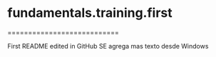 # fundamentals.training.first
===========================

First README edited in GitHub
SE agrega mas texto desde Windows